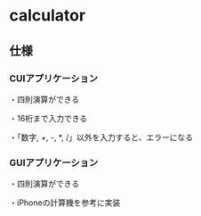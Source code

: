 # calculator

## 仕様

### CUIアプリケーション

・四則演算ができる

・16桁まで入力できる

・「数字, +, -, *, /」以外を入力すると、エラーになる

### GUIアプリケーション

・四則演算ができる

<!-- ・16桁まで入力できる -->

・iPhoneの計算機を参考に実装
